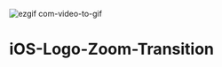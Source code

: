 ![ezgif com-video-to-gif](https://user-images.githubusercontent.com/63312395/124206130-b3c40780-dab0-11eb-9000-b7822d82a997.gif)
# iOS-Logo-Zoom-Transition
